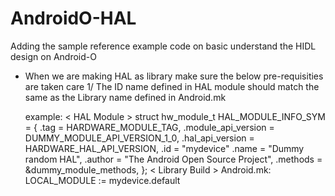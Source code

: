 # AndroidO-HAL

Adding the sample reference example code on basic understand the HIDL design on Android-O

+ When we are making HAL as library make sure the below pre-requisities are taken care
	1/ The ID name defined in HAL module should match the same as the Library name defined in Android.mk
	
	example:
< HAL Module >
	struct hw_module_t HAL_MODULE_INFO_SYM = {
	.tag = HARDWARE_MODULE_TAG,
	.module_api_version = DUMMY_MODULE_API_VERSION_1_0,
	.hal_api_version = HARDWARE_HAL_API_VERSION,
	.id = "mydevice"
	.name = "Dummy random HAL",
	.author = "The Android Open Source Project",
	.methods = &dummy_module_methods,
	};
< Library Build >
	Android.mk:
	LOCAL_MODULE := mydevice.default
